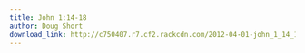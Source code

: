 ```yaml
---
title: John 1:14-18
author: Doug Short
download_link: http://c750407.r7.cf2.rackcdn.com/2012-04-01-john_1_14_18.mp3
---
```

